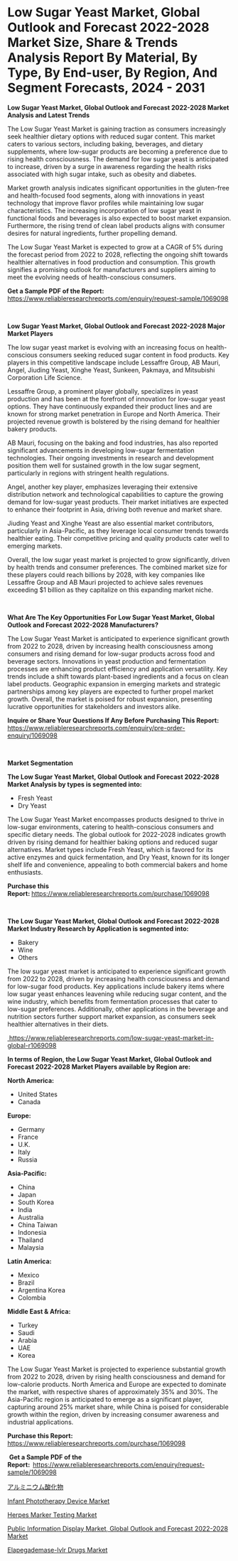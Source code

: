 <p><h1>Low Sugar Yeast Market, Global Outlook and Forecast 2022-2028 Market Size, Share & Trends Analysis Report By Material, By Type, By End-user, By Region, And Segment Forecasts, 2024 - 2031</h1></p><p><strong>Low Sugar Yeast Market, Global Outlook and Forecast 2022-2028 Market Analysis and Latest Trends</strong></p>
<p><p>The Low Sugar Yeast Market is gaining traction as consumers increasingly seek healthier dietary options with reduced sugar content. This market caters to various sectors, including baking, beverages, and dietary supplements, where low-sugar products are becoming a preference due to rising health consciousness. The demand for low sugar yeast is anticipated to increase, driven by a surge in awareness regarding the health risks associated with high sugar intake, such as obesity and diabetes.</p><p>Market growth analysis indicates significant opportunities in the gluten-free and health-focused food segments, along with innovations in yeast technology that improve flavor profiles while maintaining low sugar characteristics. The increasing incorporation of low sugar yeast in functional foods and beverages is also expected to boost market expansion. Furthermore, the rising trend of clean label products aligns with consumer desires for natural ingredients, further propelling demand.</p><p>The Low Sugar Yeast Market is expected to grow at a CAGR of 5% during the forecast period from 2022 to 2028, reflecting the ongoing shift towards healthier alternatives in food production and consumption. This growth signifies a promising outlook for manufacturers and suppliers aiming to meet the evolving needs of health-conscious consumers.</p></p>
<p><strong>Get a Sample PDF of the Report:&nbsp;</strong> <a href="https://www.reliableresearchreports.com/enquiry/request-sample/1069098">https://www.reliableresearchreports.com/enquiry/request-sample/1069098</a></p>
<p>&nbsp;</p>
<p><strong>Low Sugar Yeast Market, Global Outlook and Forecast 2022-2028 Major Market Players</strong></p>
<p><p>The low sugar yeast market is evolving with an increasing focus on health-conscious consumers seeking reduced sugar content in food products. Key players in this competitive landscape include Lessaffre Group, AB Mauri, Angel, Jiuding Yeast, Xinghe Yeast, Sunkeen, Pakmaya, and Mitsubishi Corporation Life Science.</p><p>Lessaffre Group, a prominent player globally, specializes in yeast production and has been at the forefront of innovation for low-sugar yeast options. They have continuously expanded their product lines and are known for strong market penetration in Europe and North America. Their projected revenue growth is bolstered by the rising demand for healthier bakery products.</p><p>AB Mauri, focusing on the baking and food industries, has also reported significant advancements in developing low-sugar fermentation technologies. Their ongoing investments in research and development position them well for sustained growth in the low sugar segment, particularly in regions with stringent health regulations.</p><p>Angel, another key player, emphasizes leveraging their extensive distribution network and technological capabilities to capture the growing demand for low-sugar yeast products. Their market initiatives are expected to enhance their footprint in Asia, driving both revenue and market share.</p><p>Jiuding Yeast and Xinghe Yeast are also essential market contributors, particularly in Asia-Pacific, as they leverage local consumer trends towards healthier eating. Their competitive pricing and quality products cater well to emerging markets.</p><p>Overall, the low sugar yeast market is projected to grow significantly, driven by health trends and consumer preferences. The combined market size for these players could reach billions by 2028, with key companies like Lessaffre Group and AB Mauri projected to achieve sales revenues exceeding $1 billion as they capitalize on this expanding market niche.</p></p>
<p>&nbsp;</p>
<p><strong>What Are The Key Opportunities For Low Sugar Yeast Market, Global Outlook and Forecast 2022-2028 Manufacturers?</strong></p>
<p><p>The Low Sugar Yeast Market is anticipated to experience significant growth from 2022 to 2028, driven by increasing health consciousness among consumers and rising demand for low-sugar products across food and beverage sectors. Innovations in yeast production and fermentation processes are enhancing product efficiency and application versatility. Key trends include a shift towards plant-based ingredients and a focus on clean label products. Geographic expansion in emerging markets and strategic partnerships among key players are expected to further propel market growth. Overall, the market is poised for robust expansion, presenting lucrative opportunities for stakeholders and investors alike.</p></p>
<p><strong>Inquire or Share Your Questions If Any Before Purchasing This Report:</strong> <a href="https://www.reliableresearchreports.com/enquiry/pre-order-enquiry/1069098">https://www.reliableresearchreports.com/enquiry/pre-order-enquiry/1069098</a></p>
<p>&nbsp;</p>
<p><strong>Market Segmentation</strong></p>
<p><strong>The Low Sugar Yeast Market, Global Outlook and Forecast 2022-2028 Market Analysis by types is segmented into:</strong></p>
<p><ul><li>Fresh Yeast</li><li>Dry Yeast</li></ul></p>
<p><p>The Low Sugar Yeast Market encompasses products designed to thrive in low-sugar environments, catering to health-conscious consumers and specific dietary needs. The global outlook for 2022-2028 indicates growth driven by rising demand for healthier baking options and reduced sugar alternatives. Market types include Fresh Yeast, which is favored for its active enzymes and quick fermentation, and Dry Yeast, known for its longer shelf life and convenience, appealing to both commercial bakers and home enthusiasts.</p></p>
<p><strong>Purchase this Report:&nbsp;</strong><a href="https://www.reliableresearchreports.com/purchase/1069098">https://www.reliableresearchreports.com/purchase/1069098</a></p>
<p>&nbsp;</p>
<p><strong>The Low Sugar Yeast Market, Global Outlook and Forecast 2022-2028 Market Industry Research by Application is segmented into:</strong></p>
<p><ul><li>Bakery</li><li>Wine</li><li>Others</li></ul></p>
<p><p>The low sugar yeast market is anticipated to experience significant growth from 2022 to 2028, driven by increasing health consciousness and demand for low-sugar food products. Key applications include bakery items where low sugar yeast enhances leavening while reducing sugar content, and the wine industry, which benefits from fermentation processes that cater to low-sugar preferences. Additionally, other applications in the beverage and nutrition sectors further support market expansion, as consumers seek healthier alternatives in their diets.</p></p>
<p><a href="https://www.reliableresearchreports.com/low-sugar-yeast-market-in-global-r1069098">&nbsp;https://www.reliableresearchreports.com/low-sugar-yeast-market-in-global-r1069098</a></p>
<p><strong>In terms of Region, the Low Sugar Yeast Market, Global Outlook and Forecast 2022-2028 Market Players available by Region are:</strong></p>
<p>
    <p> <strong> North America: </strong>
        <ul>
            <li>United States</li>
            <li>Canada</li>
        </ul>
        </p> 
    <p> <strong> Europe: </strong>
        <ul>
            <li>Germany</li>
            <li>France</li>
            <li>U.K.</li>
            <li>Italy</li>
            <li>Russia</li>
        </ul>
        </p> 
    <p> <strong> Asia-Pacific: </strong>
        <ul>
            <li>China</li>
            <li>Japan</li>
            <li>South Korea</li>
            <li>India</li>
            <li>Australia</li>
            <li>China Taiwan</li>
            <li>Indonesia</li>
            <li>Thailand</li>
            <li>Malaysia</li>
        </ul>
        </p> 
    <p> <strong> Latin America: </strong>
        <ul>
            <li>Mexico</li>
            <li>Brazil</li>
            <li>Argentina Korea</li>
            <li>Colombia</li>
        </ul>
        </p> 
    <p> <strong> Middle East & Africa: </strong>
        <ul>
            <li>Turkey</li>
            <li>Saudi</li>
            <li>Arabia</li>
            <li>UAE</li>
            <li>Korea</li>
        </ul>
    </p>
    </p>
<p><p>The Low Sugar Yeast Market is projected to experience substantial growth from 2022 to 2028, driven by rising health consciousness and demand for low-calorie products. North America and Europe are expected to dominate the market, with respective shares of approximately 35% and 30%. The Asia-Pacific region is anticipated to emerge as a significant player, capturing around 25% market share, while China is poised for considerable growth within the region, driven by increasing consumer awareness and industrial applications.</p></p>
<p><strong>Purchase this Report: </strong><a href="https://www.reliableresearchreports.com/purchase/1069098">https://www.reliableresearchreports.com/purchase/1069098</a></p>
<p>&nbsp;<strong>Get a Sample PDF of the Report:&nbsp;&nbsp;</strong><a href="https://www.reliableresearchreports.com/enquiry/request-sample/1069098">https://www.reliableresearchreports.com/enquiry/request-sample/1069098</a></p>
<p><strong></strong></p>
<p><p><a href="https://medium.com/@samleite85/%E3%82%B0%E3%83%AD%E3%83%BC%E3%83%90%E3%83%AB%E3%82%A2%E3%83%AB%E3%83%9F%E3%83%8A%E5%B8%82%E5%A0%B4%E3%81%AE%E3%82%B7%E3%82%A7%E3%82%A2%E3%81%A8%E6%88%90%E9%95%B7%E6%A9%9F%E4%BC%9A-2024%E5%B9%B4%E3%81%8B%E3%82%892031%E5%B9%B4%E3%81%BE%E3%81%A7%E3%81%AE%E6%9C%9F%E9%96%93%E3%81%AB%E3%81%8A%E3%81%91%E3%82%8B%E5%B8%82%E5%A0%B4%E8%A6%8F%E6%A8%A1%E3%81%AF-%E5%B9%B4%E5%B9%B3%E5%9D%87%E6%88%90%E9%95%B7%E7%8E%87-cagr-8-1-%E3%81%A7%E6%88%90%E9%95%B7%E3%81%97%E3%81%A6%E3%81%84%E3%81%BE%E3%81%99-ea7ce401a6af">アルミニウム酸化物</a></p><p><a href="https://medium.com/@swilliamn8765/infant-phototherapy-device-industry-analysis-report-its-market-size-share-trends-by-application-309afe12eb9b">Infant Phototherapy Device Market</a></p><p><a href="https://www.linkedin.com/pulse/future-trends-global-herpes-marker-testing-market-yxjue?trackingId=JgNcy49vRXWFP11ALH0Reg%3D%3D">Herpes Marker Testing Market</a></p><p><a href="https://github.com/pizolina/Market-Research-Report-List-6/blob/main/public-information-display-market-global-outlook-and-forecast-2022-2028-market.md">Public Information Display Market, Global Outlook and Forecast 2022-2028 Market</a></p><p><a href="https://issuu.com/reportprime-2/docs/elapegademase-lvlr-drugs-market-siz_9d4e9f1bf56ff5">Elapegademase-lvlr Drugs Market</a></p></p>